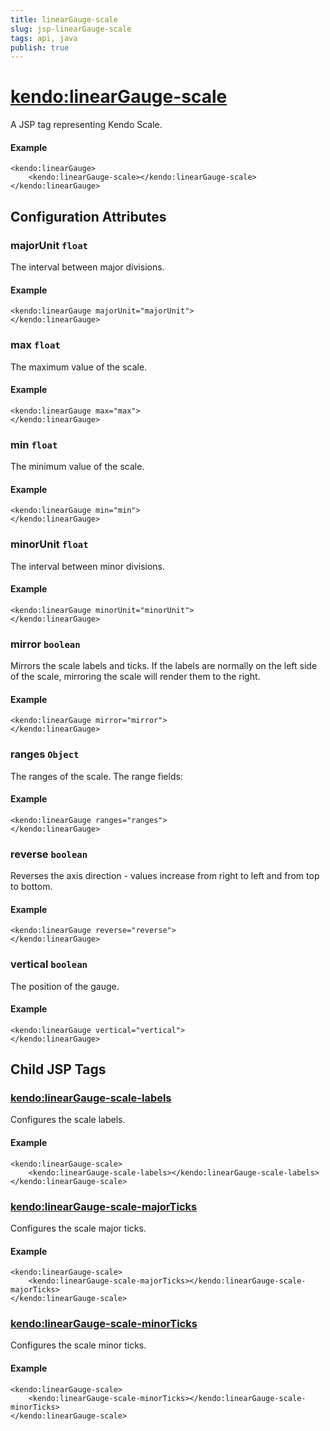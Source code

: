 ```yaml
---
title: linearGauge-scale
slug: jsp-linearGauge-scale
tags: api, java
publish: true
---
```


# <kendo:linearGauge-scale>
A JSP tag representing Kendo Scale.

#### Example
    <kendo:linearGauge>
        <kendo:linearGauge-scale></kendo:linearGauge-scale>
    </kendo:linearGauge>


## Configuration Attributes


### majorUnit `float`

The interval between major divisions.

#### Example
    <kendo:linearGauge majorUnit="majorUnit">
    </kendo:linearGauge>



### max `float`

The maximum value of the scale.

#### Example
    <kendo:linearGauge max="max">
    </kendo:linearGauge>



### min `float`

The minimum value of the scale.

#### Example
    <kendo:linearGauge min="min">
    </kendo:linearGauge>



### minorUnit `float`

The interval between minor divisions.

#### Example
    <kendo:linearGauge minorUnit="minorUnit">
    </kendo:linearGauge>



### mirror `boolean`

Mirrors the scale labels and ticks.
If the labels are normally on the left side of the scale, mirroring the scale will render them to the right.

#### Example
    <kendo:linearGauge mirror="mirror">
    </kendo:linearGauge>



### ranges `Object`

The ranges of the scale.
The range fields:

#### Example
    <kendo:linearGauge ranges="ranges">
    </kendo:linearGauge>



### reverse `boolean`

Reverses the axis direction - values increase from right to left and from top to bottom.

#### Example
    <kendo:linearGauge reverse="reverse">
    </kendo:linearGauge>



### vertical `boolean`

The position of the gauge.

#### Example
    <kendo:linearGauge vertical="vertical">
    </kendo:linearGauge>



## Child JSP Tags

### [<kendo:linearGauge-scale-labels>](/api/wrappers/jsp/lineargauge/scale-labels)

Configures the scale labels.

#### Example

    <kendo:linearGauge-scale>
        <kendo:linearGauge-scale-labels></kendo:linearGauge-scale-labels>
    </kendo:linearGauge-scale>
 
### [<kendo:linearGauge-scale-majorTicks>](/api/wrappers/jsp/lineargauge/scale-majorticks)

Configures the scale major ticks.

#### Example

    <kendo:linearGauge-scale>
        <kendo:linearGauge-scale-majorTicks></kendo:linearGauge-scale-majorTicks>
    </kendo:linearGauge-scale>
 
### [<kendo:linearGauge-scale-minorTicks>](/api/wrappers/jsp/lineargauge/scale-minorticks)

Configures the scale minor ticks.

#### Example

    <kendo:linearGauge-scale>
        <kendo:linearGauge-scale-minorTicks></kendo:linearGauge-scale-minorTicks>
    </kendo:linearGauge-scale>
 
